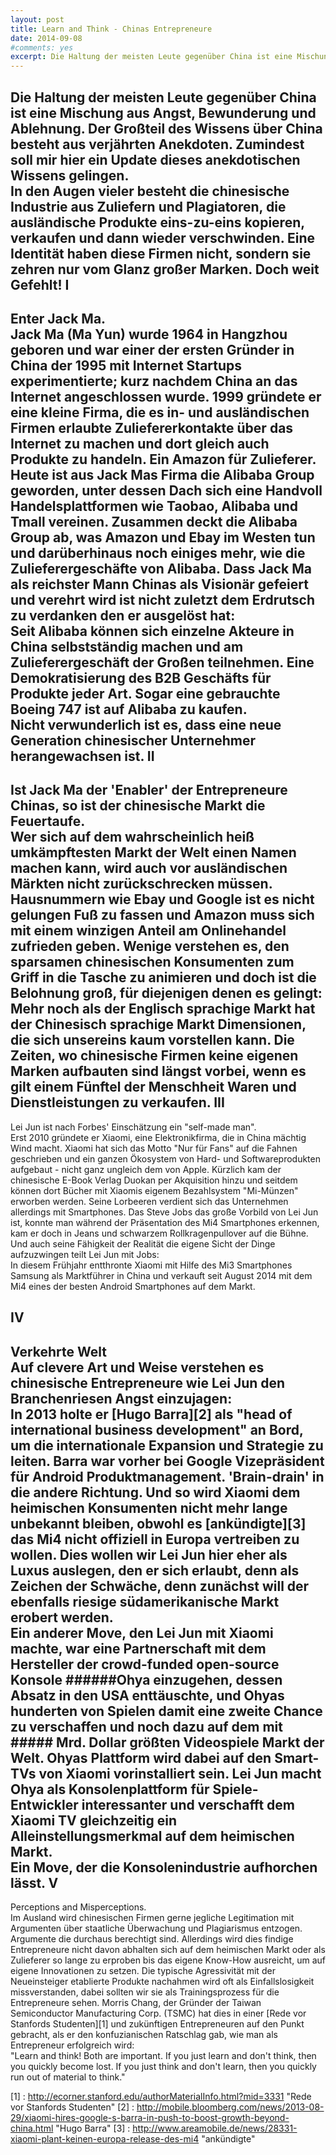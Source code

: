 ```yaml
---
layout: post
title: Learn and Think - Chinas Entrepreneure
date: 2014-09-08
#comments: yes
excerpt: Die Haltung der meisten Leute gegenüber China ist eine Mischung aus Angst, Bewunderung und Ablehnung. Der Großteil des Wissens über China besteht aus verjährten Anekdoten. Zumindest soll mir hier ein Update dieses anekdotischen Wissens gelingen.
---
```


Die Haltung der meisten Leute gegenüber China ist eine Mischung aus Angst, Bewunderung und Ablehnung. Der Großteil des Wissens über China besteht aus verjährten Anekdoten. Zumindest soll mir hier ein Update dieses anekdotischen Wissens gelingen.  
In den Augen vieler besteht die chinesische Industrie aus Zuliefern und Plagiatoren, die ausländische Produkte eins-zu-eins kopieren, verkaufen und dann wieder verschwinden. Eine Identität haben diese Firmen nicht, sondern sie zehren nur vom Glanz großer Marken. Doch weit Gefehlt!
I
---------
Enter Jack Ma.  
Jack Ma (Ma Yun) wurde 1964 in Hangzhou geboren und war einer der ersten Gründer in China der 1995 mit Internet Startups experimentierte; kurz nachdem China an das Internet angeschlossen wurde. 1999 gründete er eine kleine Firma, die es in- und ausländischen Firmen erlaubte Zuliefererkontakte über das Internet zu machen und dort gleich auch Produkte zu handeln. Ein Amazon für Zulieferer.  
Heute ist aus Jack Mas Firma die Alibaba Group geworden, unter dessen Dach sich eine Handvoll Handelsplattformen wie Taobao, Alibaba und Tmall vereinen. Zusammen deckt die Alibaba Group ab, was Amazon und Ebay im Westen tun und darüberhinaus noch einiges mehr, wie die Zulieferergeschäfte von Alibaba. Dass Jack Ma als reichster Mann Chinas als Visionär gefeiert und verehrt wird ist nicht zuletzt dem Erdrutsch zu verdanken den er ausgelöst hat:  
Seit Alibaba können sich einzelne Akteure in China selbstständig machen und am Zulieferergeschäft der Großen teilnehmen. Eine Demokratisierung des B2B Geschäfts für Produkte jeder Art. Sogar eine gebrauchte Boeing 747 ist auf Alibaba zu kaufen.  
Nicht verwunderlich ist es, dass eine neue Generation chinesischer Unternehmer herangewachsen ist.
II
------
Ist Jack Ma der 'Enabler' der Entrepreneure Chinas, so ist der chinesische Markt die Feuertaufe.  
Wer sich auf dem wahrscheinlich heiß umkämpftesten Markt der Welt einen Namen machen kann, wird auch vor ausländischen Märkten nicht zurückschrecken müssen. Hausnummern wie Ebay und Google ist es nicht gelungen Fuß zu fassen und Amazon muss sich mit einem winzigen Anteil am Onlinehandel zufrieden geben. Wenige verstehen es, den sparsamen chinesischen Konsumenten zum Griff in die Tasche zu animieren und doch ist die Belohnung groß, für diejenigen denen es gelingt:  
Mehr noch als der Englisch sprachige Markt hat der Chinesisch sprachige Markt Dimensionen, die sich unsereins kaum vorstellen kann.  Die Zeiten, wo chinesische Firmen keine eigenen Marken aufbauten sind längst vorbei, wenn es gilt einem Fünftel der Menschheit Waren und Dienstleistungen zu verkaufen.
III
------
Lei Jun ist nach Forbes' Einschätzung ein "self-made man".  
Erst 2010 gründete er Xiaomi, eine Elektronikfirma, die in China mächtig Wind macht. Xiaomi hat sich das Motto "Nur für Fans" auf die Fahnen geschrieben und ein ganzen Ökosystem von Hard- und Softwareprodukten aufgebaut - nicht ganz ungleich dem von Apple. Kürzlich kam der chinesische E-Book Verlag Duokan per Akquisition hinzu und seitdem können dort Bücher mit Xiaomis eigenem Bezahlsystem "Mi-Münzen" erworben werden. Seine Lorbeeren verdient sich das Unternehmen allerdings mit Smartphones. Das Steve Jobs das große Vorbild von Lei Jun ist, konnte man während der Präsentation des Mi4 Smartphones erkennen, kam er doch in Jeans und schwarzem Rollkragenpullover auf die Bühne. Und auch seine Fähigkeit der Realität die eigene Sicht der Dinge aufzuzwingen teilt Lei Jun mit Jobs:  
In diesem Frühjahr entthronte Xiaomi mit Hilfe des Mi3 Smartphones Samsung als Marktführer in China und verkauft seit August 2014 mit dem Mi4 eines der besten Android Smartphones auf dem Markt. 

IV
------
Verkehrte Welt  
Auf clevere Art und Weise verstehen es chinesische Entrepreneure wie Lei Jun den Branchenriesen Angst einzujagen:  
In 2013 holte er [Hugo Barra][2] als "head of international business development" an Bord, um die internationale Expansion und Strategie zu leiten. Barra war vorher bei Google Vizepräsident für Android Produktmanagement. 'Brain-drain' in die andere Richtung. Und so wird Xiaomi dem heimischen Konsumenten nicht mehr lange unbekannt bleiben, obwohl es [ankündigte][3] das Mi4 nicht offiziell in Europa vertreiben zu wollen. Dies wollen wir Lei Jun hier eher als Luxus auslegen, den er sich erlaubt, denn als Zeichen der Schwäche, denn zunächst will der ebenfalls riesige südamerikanische Markt erobert werden.  
Ein anderer Move, den Lei Jun mit Xiaomi machte, war eine Partnerschaft mit dem Hersteller der crowd-funded open-source Konsole ######Ohya einzugehen, dessen Absatz in den USA enttäuschte, und Ohyas hunderten von Spielen damit eine zweite Chance zu verschaffen und noch dazu auf dem mit ##### Mrd. Dollar größten Videospiele Markt der Welt. Ohyas Plattform wird dabei auf den Smart-TVs von Xiaomi vorinstalliert sein. Lei Jun macht Ohya als Konsolenplattform für Spiele-Entwickler interessanter und verschafft dem Xiaomi TV gleichzeitig ein Alleinstellungsmerkmal auf dem heimischen Markt.  
Ein Move, der die Konsolenindustrie aufhorchen lässt.
V
-----
Perceptions and Misperceptions.  
Im Ausland wird chinesischen Firmen gerne jegliche Legitimation mit Argumenten über staatliche Überwachung und Plagiarismus entzogen. Argumente die durchaus berechtigt sind. Allerdings wird dies findige Entrepreneure nicht davon abhalten sich auf dem heimischen Markt oder als Zulieferer so lange zu erproben bis das eigene Know-How ausreicht, um auf eigene Innovationen zu setzen. Die typische Agressivität mit der Neueinsteiger etablierte Produkte nachahmen wird oft als Einfallslosigkeit missverstanden, dabei sollten wir sie als Trainingsprozess für die Entrepreneure sehen. Morris Chang, der Gründer der Taiwan Semiconductor Manufacturing Corp. (TSMC) hat dies in einer [Rede vor Stanfords Studenten][1] und zukünftigen Entrepreneuren auf den Punkt gebracht, als er den konfuzianischen Ratschlag gab, wie man als Entrepreneur erfolgreich wird:  
"Learn and think! Both are important. If you just learn and don't think, then you quickly become lost. If you just think and don't learn, then you quickly run out of material to think."  





[1] : http://ecorner.stanford.edu/authorMaterialInfo.html?mid=3331 "Rede vor Stanfords Studenten"
[2] : http://mobile.bloomberg.com/news/2013-08-29/xiaomi-hires-google-s-barra-in-push-to-boost-growth-beyond-china.html "Hugo Barra"
[3] : http://www.areamobile.de/news/28331-xiaomi-plant-keinen-europa-release-des-mi4 "ankündigte"

